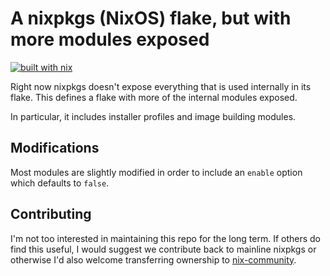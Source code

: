 # A nixpkgs (NixOS) flake, but with more modules exposed
[![built with nix](https://builtwithnix.org/badge.svg)](https://builtwithnix.org)

Right now nixpkgs doesn't expose everything that is used internally in its flake. This defines a flake with more of the internal modules exposed.

In particular, it includes installer profiles and image building modules.

## Modifications

Most modules are slightly modified in order to include an `enable` option which defaults to `false`.

## Contributing

I'm not too interested in maintaining this repo for the long term. If others do find this useful, I would suggest
we contribute back to mainline nixpkgs or otherwise I'd also welcome transferring ownership to [nix-community](https://github.com/nix-community).

